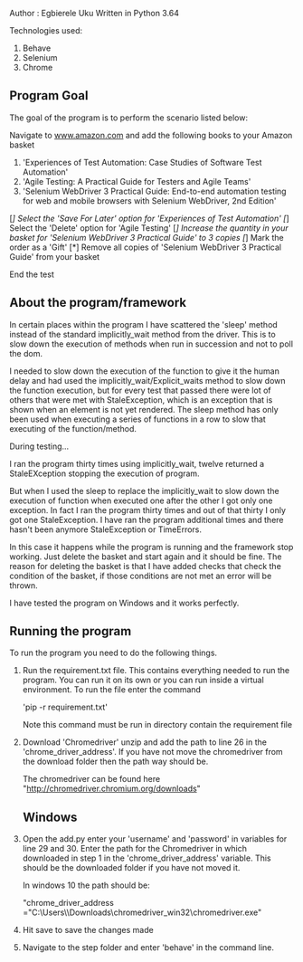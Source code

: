 Author : Egbierele Uku
Written in Python 3.64

Technologies used:

1) Behave
2) Selenium
3) Chrome


Program Goal
-------------

The goal of the program is to perform the scenario listed below:

Navigate to www.amazon.com and add the following books to your Amazon basket

1. 'Experiences of Test Automation: Case Studies of Software Test Automation'
2. 'Agile Testing: A Practical Guide for Testers and Agile Teams'
3. 'Selenium WebDriver 3 Practical Guide: End-to-end automation testing for web and mobile browsers
    with Selenium WebDriver, 2nd Edition'

[*] Select the 'Save For Later' option for 'Experiences of Test Automation'
[*] Select the 'Delete' option for 'Agile Testing'
[*] Increase the quantity in your basket for 'Selenium WebDriver 3 Practical Guide' to 3 copies
[*] Mark the order as a 'Gift'
[*] Remove all copies of 'Selenium WebDriver 3 Practical Guide' from your basket

End the test


About the program/framework
-----------------

In certain places within the program I have scattered the 'sleep' method instead of the standard 
implicitly_wait method from the driver. This is to slow down the execution of methods when run in
succession and not to poll the dom.

I needed to slow down the execution of the function to give it the human delay and had 
used the implicitly_wait/Explicit_waits method to slow down the function execution,
but for every test that passed there were lot of others that were met with StaleException, 
which is an exception that is shown when an element is not yet rendered. The sleep method has 
only been used when executing a series of functions in a row to slow that executing of the function/method.

During testing...

I ran the program thirty times using implicitly_wait, twelve returned a StaleEXception 
stopping the execution of program. 

But when I used the sleep to replace the implicitly_wait to slow down the execution of function 
when executed one after the other I got only one exception. In fact I ran the program 
thirty times and out of that thirty I only got one StaleException. I have ran the program
additional times and there hasn't been anymore StaleException or TimeErrors.

In this case it happens while the program is running and the framework stop working. Just delete 
the basket and start again and it should be fine. The reason for deleting the basket is that I have
added checks that check the condition of the basket, if those conditions are not met an error will
be thrown.

I have tested the program on Windows and it works perfectly.


Running the program
-----------------------

To run the program you need to do the following things.

1) Run the requirement.txt file. This contains everything needed to run the program. 
   You can run it on its own or you can run inside a virtual environment. 
   To run the file enter the command 
   
   'pip -r requirement.txt'
    
    Note this command must be run in directory contain the requirement file


2) Download 'Chromedriver' unzip and add the path to line 26 in the 'chrome_driver_address'. 
   If you have not move the chromedriver from the download folder then the path way should be. 
   
   The chromedriver can be found here "http://chromedriver.chromium.org/downloads"
   
   Windows
   ---------
   
   
3) Open the add.py enter your 'username' and 'password' in variables for line 29 and 30. Enter the path for 
   the Chromedriver in which downloaded in step 1 in the 'chrome_driver_address' variable. 
   This should be the downloaded folder if you have not moved it. 
   
   In windows 10 the path should be:
   
   "chrome_driver_address ="C:\\Users\\<your username>\\Downloads\\chromedriver_win32\\chromedriver.exe"

4) Hit save to save the changes made
5) Navigate to the step folder and enter 'behave' in the command line.